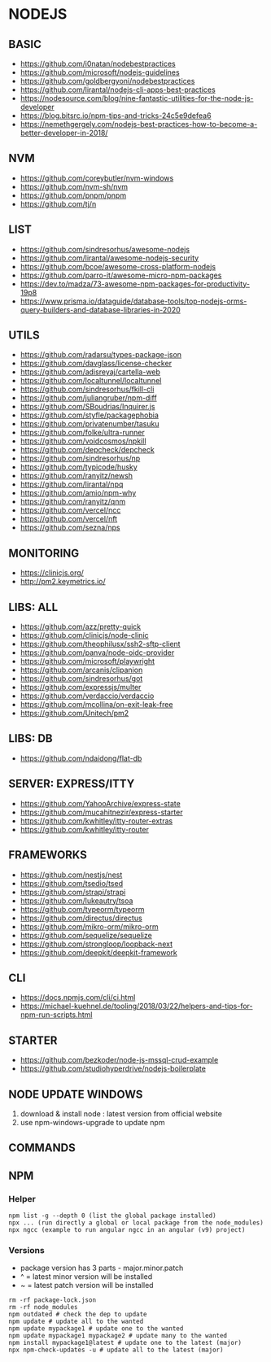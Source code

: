 
# NODEJS

## BASIC

- https://github.com/i0natan/nodebestpractices
- https://github.com/microsoft/nodejs-guidelines
- https://github.com/goldbergyoni/nodebestpractices
- https://github.com/lirantal/nodejs-cli-apps-best-practices
- https://nodesource.com/blog/nine-fantastic-utilities-for-the-node-js-developer
- https://blog.bitsrc.io/npm-tips-and-tricks-24c5e9defea6
- https://nemethgergely.com/nodejs-best-practices-how-to-become-a-better-developer-in-2018/

## NVM

- https://github.com/coreybutler/nvm-windows
- https://github.com/nvm-sh/nvm
- https://github.com/pnpm/pnpm
- https://github.com/tj/n

## LIST
- https://github.com/sindresorhus/awesome-nodejs
- https://github.com/lirantal/awesome-nodejs-security
- https://github.com/bcoe/awesome-cross-platform-nodejs
- https://github.com/parro-it/awesome-micro-npm-packages
- https://dev.to/madza/73-awesome-npm-packages-for-productivity-19p8
- https://www.prisma.io/dataguide/database-tools/top-nodejs-orms-query-builders-and-database-libraries-in-2020

## UTILS

- https://github.com/radarsu/types-package-json
- https://github.com/davglass/license-checker
- https://github.com/adisreyaj/cartella-web
- https://github.com/localtunnel/localtunnel
- https://github.com/sindresorhus/fkill-cli
- https://github.com/juliangruber/npm-diff
- https://github.com/SBoudrias/Inquirer.js
- https://github.com/styfle/packagephobia
- https://github.com/privatenumber/tasuku
- https://github.com/folke/ultra-runner
- https://github.com/voidcosmos/npkill
- https://github.com/depcheck/depcheck
- https://github.com/sindresorhus/np
- https://github.com/typicode/husky
- https://github.com/ranyitz/newsh
- https://github.com/lirantal/npq
- https://github.com/amio/npm-why
- https://github.com/ranyitz/qnm
- https://github.com/vercel/ncc
- https://github.com/vercel/nft
- https://github.com/sezna/nps

## MONITORING

- https://clinicjs.org/
- http://pm2.keymetrics.io/

## LIBS: ALL

- https://github.com/azz/pretty-quick
- https://github.com/clinicjs/node-clinic
- https://github.com/theophilusx/ssh2-sftp-client
- https://github.com/panva/node-oidc-provider
- https://github.com/microsoft/playwright
- https://github.com/arcanis/clipanion
- https://github.com/sindresorhus/got
- https://github.com/expressjs/multer
- https://github.com/verdaccio/verdaccio
- https://github.com/mcollina/on-exit-leak-free
- https://github.com/Unitech/pm2

## LIBS: DB
- https://github.com/ndaidong/flat-db

## SERVER: EXPRESS/ITTY
- https://github.com/YahooArchive/express-state
- https://github.com/mucahitnezir/express-starter
- https://github.com/kwhitley/itty-router-extras
- https://github.com/kwhitley/itty-router

## FRAMEWORKS

- https://github.com/nestjs/nest
- https://github.com/tsedio/tsed
- https://github.com/strapi/strapi
- https://github.com/lukeautry/tsoa
- https://github.com/typeorm/typeorm
- https://github.com/directus/directus
- https://github.com/mikro-orm/mikro-orm
- https://github.com/sequelize/sequelize
- https://github.com/strongloop/loopback-next
- https://github.com/deepkit/deepkit-framework

## CLI

- https://docs.npmjs.com/cli/ci.html
- https://michael-kuehnel.de/tooling/2018/03/22/helpers-and-tips-for-npm-run-scripts.html

## STARTER
- https://github.com/bezkoder/node-js-mssql-crud-example
- https://github.com/studiohyperdrive/nodejs-boilerplate

## NODE UPDATE WINDOWS

1. download & install node : latest version from official website
2. use npm-windows-upgrade to update npm

## COMMANDS


## NPM

### Helper

```
npm list -g --depth 0 (list the global package installed)
npx ... (run directly a global or local package from the node_modules)
npx ngcc (example to run angular ngcc in an angular (v9) project)
```

### Versions

- package version has 3 parts - major.minor.patch
- ^ = latest minor version will be installed
- ~ = latest patch version will be installed

```
rm -rf package-lock.json
rm -rf node_modules
npm outdated # check the dep to update
npm update # update all to the wanted
npm update mypackage1 # update one to the wanted
npm update mypackage1 mypackage2 # update many to the wanted
npm install mypackage1@latest # update one to the latest (major)
npx npm-check-updates -u # update all to the latest (major)
```